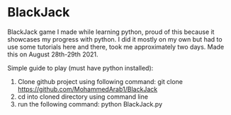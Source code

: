 # BlackJack
BlackJack game I made while learning python, proud of this because it showcases my progress with python. I did it mostly on my own but had to use some tutorials here and there, took me approximately two days. Made this on August 28th-29th 2021. 

Simple guide to play (must have python installed): 
1. Clone github project using following command: git clone https://github.com/MohammedArab1/BlackJack
2. cd into cloned directory using command line
3. run the following command: python BlackJack.py
